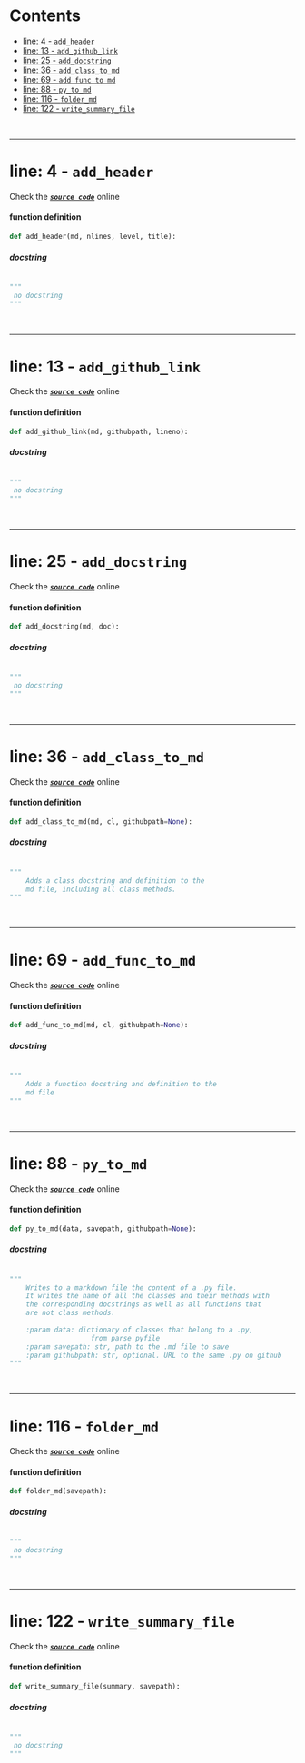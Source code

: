 



Contents
========

* [line: 4 - `add_header`](#line-4---add_header)
* [line: 13 - `add_github_link`](#line-13---add_github_link)
* [line: 25 - `add_docstring`](#line-25---add_docstring)
* [line: 36 - `add_class_to_md`](#line-36---add_class_to_md)
* [line: 69 - `add_func_to_md`](#line-69---add_func_to_md)
* [line: 88 - `py_to_md`](#line-88---py_to_md)
* [line: 116 - `folder_md`](#line-116---folder_md)
* [line: 122 - `write_summary_file`](#line-122---write_summary_file)


&nbsp;

--------
# line: 4 - `add_header`
  
Check the [***``source code``***](https://github.com/FedeClaudi/pydoc2md/blob/master/pydoc2md/utils/write.py#L4) online
#### function definition


```python
def add_header(md, nlines, level, title):
```
##### docstring
  


```python

"""
 no docstring 
"""
```

&nbsp;

--------
# line: 13 - `add_github_link`
  
Check the [***``source code``***](https://github.com/FedeClaudi/pydoc2md/blob/master/pydoc2md/utils/write.py#L13) online
#### function definition


```python
def add_github_link(md, githubpath, lineno):
```
##### docstring
  


```python

"""
 no docstring 
"""
```

&nbsp;

--------
# line: 25 - `add_docstring`
  
Check the [***``source code``***](https://github.com/FedeClaudi/pydoc2md/blob/master/pydoc2md/utils/write.py#L25) online
#### function definition


```python
def add_docstring(md, doc):
```
##### docstring
  


```python

"""
 no docstring 
"""
```

&nbsp;

--------
# line: 36 - `add_class_to_md`
  
Check the [***``source code``***](https://github.com/FedeClaudi/pydoc2md/blob/master/pydoc2md/utils/write.py#L36) online
#### function definition


```python
def add_class_to_md(md, cl, githubpath=None):
```
##### docstring
  


```python

"""
    Adds a class docstring and definition to the
    md file, including all class methods.
"""
```

&nbsp;

--------
# line: 69 - `add_func_to_md`
  
Check the [***``source code``***](https://github.com/FedeClaudi/pydoc2md/blob/master/pydoc2md/utils/write.py#L69) online
#### function definition


```python
def add_func_to_md(md, cl, githubpath=None):
```
##### docstring
  


```python

"""
    Adds a function docstring and definition to the
    md file
"""
```

&nbsp;

--------
# line: 88 - `py_to_md`
  
Check the [***``source code``***](https://github.com/FedeClaudi/pydoc2md/blob/master/pydoc2md/utils/write.py#L88) online
#### function definition


```python
def py_to_md(data, savepath, githubpath=None):
```
##### docstring
  


```python

"""
    Writes to a markdown file the content of a .py file.
    It writes the name of all the classes and their methods with
    the corresponding docstrings as well as all functions that
    are not class methods.
    
    :param data: dictionary of classes that belong to a .py,
                    from parse_pyfile
    :param savepath: str, path to the .md file to save
    :param githubpath: str, optional. URL to the same .py on github
"""
```

&nbsp;

--------
# line: 116 - `folder_md`
  
Check the [***``source code``***](https://github.com/FedeClaudi/pydoc2md/blob/master/pydoc2md/utils/write.py#L116) online
#### function definition


```python
def folder_md(savepath):
```
##### docstring
  


```python

"""
 no docstring 
"""
```

&nbsp;

--------
# line: 122 - `write_summary_file`
  
Check the [***``source code``***](https://github.com/FedeClaudi/pydoc2md/blob/master/pydoc2md/utils/write.py#L122) online
#### function definition


```python
def write_summary_file(summary, savepath):
```
##### docstring
  


```python

"""
 no docstring 
"""
```